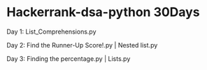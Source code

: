 # Hackerrank-dsa-python 30Days

Day 1: 
List_Comprehensions.py

Day 2: 
Find the Runner-Up Score!.py | Nested list.py

Day 3: Finding the percentage.py | Lists.py

